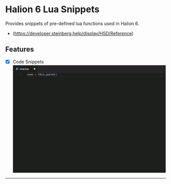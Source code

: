# Halion 6 Lua Snippets

Provides snippets of pre-defined lua functions used in Halion 6. 
* (https://developer.steinberg.help/display/HSD/Reference)

## Features

- [x] Code Snippets
![](images/h6.gif)









-----------------------------------------------------------------------------------------------------------

